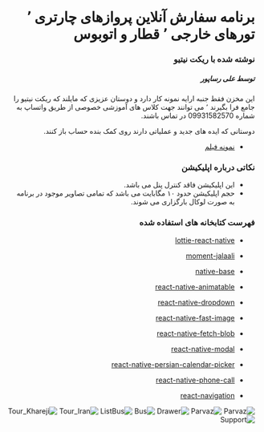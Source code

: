 <div  dir="rtl">

# برنامه سفارش آنلاین پروازهای چارتری ٬ تورهای خارجی ٬ قطار و اتوبوس

### نوشته شده با ریکت نیتیو

##### توسط علی رساپور

این مخزن فقط جنبه ارایه نمونه کار دارد و دوستان عزیزی که مایلند که ریکت نیتیو را جامع فرا بگیرند ٬ می توانند جهت کلاس های آموزشی خصوصی از طریق واتساپ به شماره 09931582570 در تماس باشند.

دوستانی که ایده های جدید و عملیاتی دارند روی کمک بنده حساب باز کنند.

- [نمونه فیلم](https://github.com/alirasapour/Travel-React-Native-App/blob/master/Movie.mp4)

### نکاتی درباره اپلیکیشن

- این اپلیکیشن فاقد کنترل پنل می باشد.
- حجم اپلیکیشن حدود ۱۰ مگابایت می باشد که تمامی تصاویر موجود در برنامه به صورت لوکال بارگزاری می شوند.

### فهرست کتابخانه های استفاده شده

- [lottie-react-native](https://www.npmjs.com/package/lottie-react-native)
- [moment-jalaali](https://github.com/jalaali/moment-jalaali)
- [native-base](https://nativebase.io)
- [react-native-animatable](https://github.com/oblador/react-native-animatable)
- [react-native-dropdown](react-native-dropdown)
- [react-native-fast-image](https://github.com/DylanVann/react-native-fast-image)
- [react-native-fetch-blob](https://github.com/wkh237/react-native-fetch-blob)
- [react-native-modal](https://github.com/react-native-community/react-native-modal)
- [react-native-persian-calendar-picker](https://github.com/rghorbani/react-native-persian-calendar-picker)

- [react-native-phone-call](react-native-phone-call)
- [react-navigation](https://reactnavigation.org)

![Parvaz](https://github.com/alirasapour/Travel-React-Native-App/blob/master/Parvaz.png)
![Parvaz](https://github.com/alirasapour/Travel-React-Native-App/blob/master/Parvaz%202.png)
![Drawer](https://github.com/alirasapour/Travel-React-Native-App/blob/master/Drawer.png)
![Bus](https://github.com/alirasapour/Travel-React-Native-App/blob/master/Bus.png)
![ListBus](https://github.com/alirasapour/Travel-React-Native-App/blob/master/ListBus.png)
![Tour_Iran](https://github.com/alirasapour/Travel-React-Native-App/blob/master/Tour_Iran.png)
![Tour_Khareji](https://github.com/alirasapour/Travel-React-Native-App/blob/master/Tour_Khareji.png)
![Support](https://github.com/alirasapour/Travel-React-Native-App/blob/master/Support.png)

</div>
